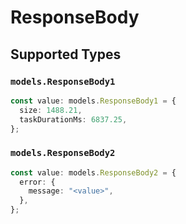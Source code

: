 # ResponseBody


## Supported Types

### `models.ResponseBody1`

```typescript
const value: models.ResponseBody1 = {
  size: 1488.21,
  taskDurationMs: 6837.25,
};
```

### `models.ResponseBody2`

```typescript
const value: models.ResponseBody2 = {
  error: {
    message: "<value>",
  },
};
```

